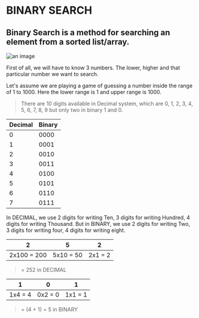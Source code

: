 # BINARY SEARCH

## Binary Search is a method for searching an element from a sorted list/array.

![an image](https://img.shields.io/badge/-BINARYSEARCH-blue)

First of all, we will have to know 3 numbers. The lower, higher and that particular number we want to search.

Let's assume we are playing a game of guessing a number inside the range of 1 to 1000.
Here the lower range is 1 and upper range is 1000.

> There are 10 digits available in Decimal system, which are 0, 1, 2, 3, 4, 5, 6, 7, 8, 9 but only two in binary 1 and 0.

| Decimal | Binary |
| ------- | ------ |
| 0       | 0000   |
| 1       | 0001   |
| 2       | 0010   |
| 3       | 0011   |
| 4       | 0100   |
| 5       | 0101   |
| 6       | 0110   |
| 7       | 0111   |

In DECIMAL, we use 2 digits for writing Ten, 3 digits for writing Hundred, 4 digits for writing Thousand.
But in BINARY, we use 2 digits for writing Two, 3 digits for writing four, 4 digits for writing eight.

| 2           | 5         | 2       |
| ----------- | --------- | ------- |
| 2x100 = 200 | 5x10 = 50 | 2x1 = 2 |

> = 252 in DECIMAL

| 1       | 0       | 1       |
| ------- | ------- | ------- |
| 1x4 = 4 | 0x2 = 0 | 1x1 = 1 |

> = (4 + 1) = 5 in BINARY
